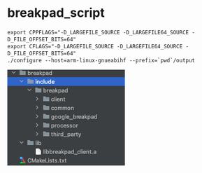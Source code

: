 # breakpad_script

```shell
export CPPFLAGS="-D_LARGEFILE_SOURCE -D_LARGEFILE64_SOURCE -D_FILE_OFFSET_BITS=64"
export CFLAGS="-D_LARGEFILE_SOURCE -D_LARGEFILE64_SOURCE -D_FILE_OFFSET_BITS=64"
./configure --host=arm-linux-gnueabihf --prefix=`pwd`/output
```

![](img/img.png)
